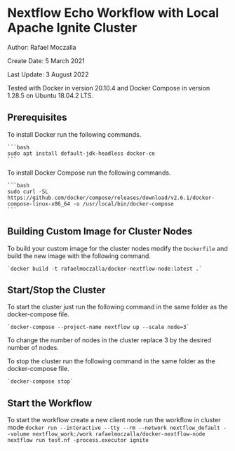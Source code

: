 # Nextflow Echo Workflow with Local Apache Ignite Cluster
Author: Rafael Moczalla

Create Date: 5 March 2021

Last Update: 3 August 2022

Tested with Docker in version 20.10.4 and Docker Compose in version 1.28.5 on Ubuntu 18.04.2 LTS.

## Prerequisites
To install Docker run the following commands.

    ```bash
    sudo apt install default-jdk-headless docker-ce
    ```

To install Docker Compose run the following commands.

    ```bash
    sudo curl -SL https://github.com/docker/compose/releases/download/v2.6.1/docker-compose-linux-x86_64 -o /usr/local/bin/docker-compose
    ```

## Building Custom Image for Cluster Nodes
To build your custom image for the cluster nodes modify the `Dockerfile` and build the new image with the following command.

    `docker build -t rafaelmoczalla/docker-nextflow-node:latest .`

## Start/Stop the Cluster
To start the cluster just run the following command in the same folder as the docker-compose file.

    `docker-compose --project-name nextflow up --scale node=3`

To change the number of nodes in the cluster replace 3 by the desired number of nodes.

To stop the cluster run the following command in the same folder as the docker-compose file.

    `docker-compose stop`

## Start the Workflow
To start the workflow create a new client node run the workflow in cluster mode `docker run --interactive --tty --rm --network nextflow_default --volume nextflow_work:/work rafaelmoczalla/docker-nextflow-node nextflow run test.nf -process.executor ignite`


